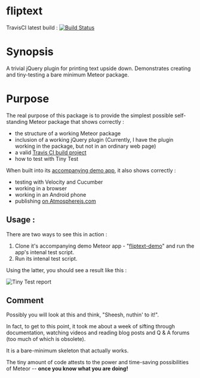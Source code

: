 # fliptext

TravisCI latest build : [![Build Status](https://travis-ci.org/warehouseman/fliptext.svg?branch=master)](https://travis-ci.org/warehouseman/fliptext)

# Synopsis
A trivial jQuery plugin for printing text upside down.
Demonstrates creating and tiny-testing a bare minimum Meteor package.

# Purpose
The real purpose of this package is to provide the simplest possible self-standing Meteor package that shows correctly :

 - the structure of a working Meteor package
 - inclusion of a working jQuery plugin   (Currently, I have the plugin working in the package, but not in an ordinary web page)
 - a valid [Travis CI build project](https://travis-ci.org/warehouseman/fliptext)
 - how to test with Tiny Test

When built into its [accompanying demo app](https://github.com/warehouseman/fliptext-demo), it also shows correctly :

 - testing with Velocity and Cucumber
 - working in a browser
 - working in an Android phone
 - publishing [on Atmospherejs.com](https://atmospherejs.com/warehouseman/fliptext) 

## Usage :
There are two ways to see this in action :

  1. Clone it's accompanying demo Meteor app - "[fliptext-demo](https://github.com/warehouseman/fliptext-demo)" and run the app's intenal test script.
  2. Run its intenal test script.

Using the latter, you should see a result like this :

![Tiny Test report](http://i.imgur.com/NqDfNPd.png)


## Comment

Possibly you will look at this and think, "Sheesh, nuthin' to it!".

In fact, to get to this point, it took me about a week of sifting through documentation, watching videos and reading blog posts and Q & A forums (too much of which is obsolete).

It is a bare-minimum skeleton that actually works.

The tiny amount of code attests to the power and time-saving possibilities of Meteor -- **once you know what you are doing!**


